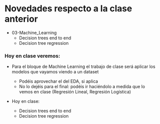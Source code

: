 # Novedades respecto a la clase anterior

* 03-Machine_Learning
  * Decision trees end to end
  * Decision tree regression


  

### Hoy en clase veremos:

* Para el bloque de Machine Learning el trabajo de clase será aplicar los modelos que vayamos viendo a un dataset
  * Podéis aprovechar el del EDA, si aplica
  * No lo dejéis para el final: podéis ir haciéndolo a medida que lo vemos en clase (Regresión Lineal, Regresión Logística)


* Hoy en clase: 
  * Decision trees end to end
  * Decision tree regression
